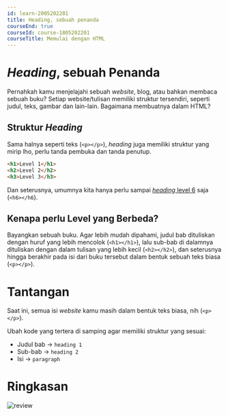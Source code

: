 ```yaml
---
id: learn-2005202201
title: Heading, sebuah penanda
courseEnd: true
courseId: course-1805202201
courseTitle: Memulai dengan HTML
---
```


# *Heading*, sebuah Penanda

Pernahkah kamu menjelajahi sebuah *website*, blog, atau bahkan membaca sebuah buku? Setiap website/tulisan memiliki struktur tersendiri, seperti judul, teks, gambar dan lain-lain. Bagaimana membuatnya dalam HTML?

## Struktur *Heading*

Sama halnya seperti teks (`<p></p>`), *heading* juga memiliki struktur yang mirip lho, perlu tanda pembuka dan tanda penutup.

```html
<h1>Level 1</h1>
<h2>Level 2</h2>
<h3>Level 3</h3>
```

Dan seterusnya, umumnya kita hanya perlu sampai [*heading* level 6](https://developer.mozilla.org/en-US/docs/Web/HTML/Element/Heading_Elements) saja (`<h6></h6`).

## Kenapa perlu Level yang Berbeda?

Bayangkan sebuah buku. Agar lebih mudah dipahami, judul bab dituliskan dengan huruf yang lebih mencolok (`<h1></h1>`), lalu sub-bab di dalamnya dituliskan dengan dalam tulisan yang lebih kecil (`<h2></h2>`), dan seterusnya hingga berakhir pada isi dari buku tersebut dalam bentuk sebuah teks biasa (`<p></p>`).

# Tantangan

Saat ini, semua isi *website* kamu masih dalam bentuk teks biasa, nih (`<p></p>`). 

Ubah kode yang tertera di samping agar memiliki struktur yang sesuai:

- Judul bab -> `heading 1`
- Sub-bab -> `heading 2`
- Isi -> `paragraph`

# Ringkasan

![review](https://i.imgur.com/8SCBmwf.png)

